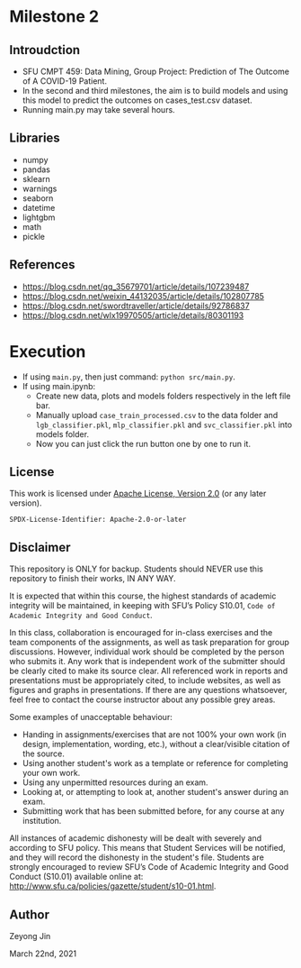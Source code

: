 # Milestone 2

## Introudction
- SFU CMPT 459: Data Mining, Group Project: Prediction of The Outcome of A COVID-19 Patient.
- In the second and third milestones, the aim is to build models and using this model to predict the outcomes on cases_test.csv dataset.
- Running main.py may take several hours.

## Libraries

- numpy
- pandas
- sklearn
- warnings
- seaborn
- datetime
- lightgbm
- math
- pickle

## References

- https://blog.csdn.net/qq_35679701/article/details/107239487
- https://blog.csdn.net/weixin_44132035/article/details/102807785
- https://blog.csdn.net/swordtraveller/article/details/92786837
- https://blog.csdn.net/wlx19970505/article/details/80301193

# Execution
- If using `main.py`, then just command: `python src/main.py`.
- If using main.ipynb: 
	- Create new data, plots and models folders respectively in the left file bar. 
	- Manually upload `case_train_processed.csv` to the data folder and `lgb_classifier.pkl`, `mlp_classifier.pkl` and `svc_classifier.pkl` into models folder.
	- Now you can just click the run button one by one to run it.

## License

This work is licensed under [Apache License, Version 2.0](https://www.apache.org/licenses/LICENSE-2.0) (or any later version). 

`SPDX-License-Identifier: Apache-2.0-or-later`

## Disclaimer

This repository is ONLY for backup. Students should NEVER use this repository to finish their works, IN ANY WAY.

It is expected that within this course, the highest standards of academic integrity will be maintained, in
keeping with SFU’s Policy S10.01, `Code of Academic Integrity and Good Conduct`.

In this class, collaboration is encouraged for in-class exercises and the team components of the assignments, as well
as task preparation for group discussions. However, individual work should be completed by the person
who submits it. Any work that is independent work of the submitter should be clearly cited to make its
source clear. All referenced work in reports and presentations must be appropriately cited, to include
websites, as well as figures and graphs in presentations. If there are any questions whatsoever, feel free
to contact the course instructor about any possible grey areas.

Some examples of unacceptable behaviour:
- Handing in assignments/exercises that are not 100% your own work (in design, implementation,
wording, etc.), without a clear/visible citation of the source.
- Using another student's work as a template or reference for completing your own work.
- Using any unpermitted resources during an exam.
- Looking at, or attempting to look at, another student's answer during an exam.
- Submitting work that has been submitted before, for any course at any institution.

All instances of academic dishonesty will be dealt with severely and according to SFU policy. This means
that Student Services will be notified, and they will record the dishonesty in the student's file. Students
are strongly encouraged to review SFU’s Code of Academic Integrity and Good Conduct (S10.01) available
online at: http://www.sfu.ca/policies/gazette/student/s10-01.html.

## Author

Zeyong Jin

March 22nd, 2021
